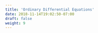 ```yaml
---
title: 'Ordinary Differential Equations'
date: 2018-11-14T19:02:50-07:00
draft: false
weight: 9
---
```

